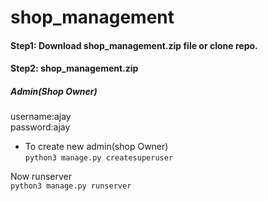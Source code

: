 # shop_management
#### Step1: Download shop_management.zip file or clone repo.
#### Step2: shop_management.zip

##### Admin(Shop Owner)</br>
username:ajay</br>
password:ajay

* To create new admin(shop Owner)</br>
```python3 manage.py createsuperuser```

Now runserver </br>
```python3 manage.py runserver```

